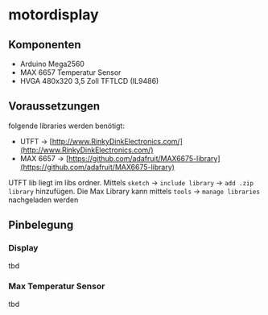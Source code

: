 # motordisplay

## Komponenten

- Arduino Mega2560
- MAX 6657 Temperatur Sensor
- HVGA 480x320 3,5 Zoll TFTLCD (IL9486)

## Voraussetzungen

folgende libraries werden benötigt:
- UTFT -> [http://www.RinkyDinkElectronics.com/](http://www.RinkyDinkElectronics.com/)
- MAX 6657 -> [https://github.com/adafruit/MAX6675-library](https://github.com/adafruit/MAX6675-library)

UTFT lib liegt im libs ordner.
Mittels `sketch` -> `include library` -> `add .zip library` hinzufügen.
Die Max Library kann mittels `tools` -> `manage libraries` nachgeladen werden


## Pinbelegung

### Display
tbd

### Max Temperatur Sensor

tbd